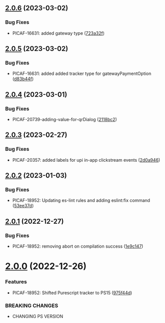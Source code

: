## [2.0.6](https://ssh.bitbucket.juspay.net/picaf/purescript-tracker/compare/v2.0.5...v2.0.6) (2023-03-02)


### Bug Fixes

* PICAF-16631: added gateway type ([723a32f](https://ssh.bitbucket.juspay.net/picaf/purescript-tracker/commit/723a32fa627f45c562ca8a88d2c6661249bcaab1))

## [2.0.5](https://ssh.bitbucket.juspay.net/picaf/purescript-tracker/compare/v2.0.4...v2.0.5) (2023-03-02)


### Bug Fixes

* PICAF-16631: added added tracker type for gatewayPaymentOption ([d83b44f](https://ssh.bitbucket.juspay.net/picaf/purescript-tracker/commit/d83b44f64c228e63a8233af39bfbccd80d709e1f))

## [2.0.4](https://ssh.bitbucket.juspay.net/picaf/purescript-tracker/compare/v2.0.3...v2.0.4) (2023-03-01)


### Bug Fixes

* PICAF-20739-adding-value-for-qrDialog ([2118bc2](https://ssh.bitbucket.juspay.net/picaf/purescript-tracker/commit/2118bc275f1a37911f992dcf412d462f1d900dc2))

## [2.0.3](https://ssh.bitbucket.juspay.net/picaf/purescript-tracker/compare/v2.0.2...v2.0.3) (2023-02-27)


### Bug Fixes

* PICAF-20357: added labels for upi in-app clickstream events ([2d0a946](https://ssh.bitbucket.juspay.net/picaf/purescript-tracker/commit/2d0a946e0ea9f67587be3f1b36d36d8d30d8e54b))

## [2.0.2](https://bitbucket.org/juspay/purescript-tracker/compare/v2.0.1...v2.0.2) (2023-01-03)


### Bug Fixes

* PICAF-18952: Updating es-lint rules and adding eslint:fix command ([53ee37d](https://bitbucket.org/juspay/purescript-tracker/commits/53ee37dee311a1aa251168b81dc633662fc06253))

## [2.0.1](https://bitbucket.org/juspay/purescript-tracker/compare/v2.0.0...v2.0.1) (2022-12-27)


### Bug Fixes

* PICAF-18952: removing abort on compilation success ([1e9c147](https://bitbucket.org/juspay/purescript-tracker/commits/1e9c147309e0ea8a8db4bb66ae41e7662162d8e2))

# [2.0.0](https://bitbucket.org/juspay/purescript-tracker/compare/v1.18.0...v2.0.0) (2022-12-26)


### Features

* PICAF-18952: Shifted Purescript tracker to PS15 ([975f44d](https://bitbucket.org/juspay/purescript-tracker/commits/975f44de1a3f4ec8c076c15ea561aa3bb4cc240b))


### BREAKING CHANGES

* CHANGING PS VERSION
